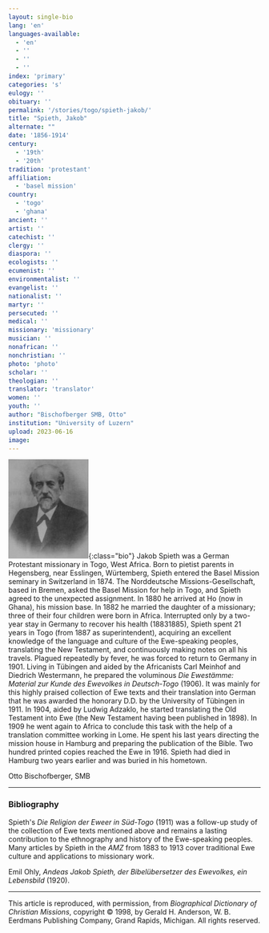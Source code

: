 ```yaml
---
layout: single-bio
lang: 'en'
languages-available:
  - 'en'
  - ''
  - ''
  - ''
index: 'primary'
categories: 's'
eulogy: ''
obituary: ''
permalink: '/stories/togo/spieth-jakob/'
title: "Spieth, Jakob"
alternate: ""
date: '1856-1914'
century:
  - '19th'
  - '20th'
tradition: 'protestant'
affiliation:
  - 'basel mission'
country:
  - 'togo'
  - 'ghana'
ancient: ''
artist: ''
catechist: ''
clergy: ''
diaspora: ''
ecologists: ''
ecumenist: ''
environmentalist: ''
evangelist: ''
nationalist: ''
martyr: ''
persecuted: ''
medical: ''
missionary: 'missionary'
musician: ''
nonafrican: ''
nonchristian: ''
photo: 'photo'
scholar: ''
theologian: ''
translator: 'translator'
women: ''
youth: ''
author: "Bischofberger SMB, Otto"
institution: "University of Luzern"
upload: 2023-06-16
image:
---
```


![Jakob Spieth](\images\bio-pics\togo\spieth-jakob\spieth-jakob.jpg){:class="bio"}
Jakob Spieth was a German Protestant missionary in Togo, West Africa. Born to pietist parents in Hegensberg, near Esslingen, Würtemberg, Spieth entered the Basel Mission seminary in Switzerland in 1874. The Norddeutsche Missions-Gesellschaft, based in Bremen, asked the Basel Mission for help in Togo, and Spieth agreed to the unexpected assignment. In 1880 he arrived at Ho (now in Ghana), his mission base. In 1882 he married the daughter of a missionary; three of their four children were born in Africa. Interrupted only by a two-year stay in Germany to recover his health (18831885), Spieth spent 21 years in Togo (from 1887 as superintendent), acquiring an excellent knowledge of the language and culture of the Ewe-speaking peoples, translating the New Testament, and continuously making notes on all his travels. Plagued repeatedly by fever, he was forced to return to Germany in 1901. Living in Tübingen and aided by the Africanists Carl Meinhof and Diedrich Westermann, he prepared the voluminous *Die Ewestämme: Material zur Kunde des Ewevolkes in Deutsch-Togo* (1906). It was mainly for this highly praised collection of Ewe texts and their translation into German that he was awarded the honorary D.D. by the University of Tübingen in 1911. In 1904, aided by Ludwig Adzaklo, he started translating the Old Testament into Ewe (the New Testament having been published in 1898). In 1909 he went again to Africa to conclude this task with the help of a translation committee working in Lome. He spent his last years directing the mission house in Hamburg and preparing the publication of the Bible. Two hundred printed copies reached the Ewe in 1916. Spieth had died in Hamburg two years earlier and was buried in his hometown.

Otto Bischofberger, SMB

---
### Bibliography
Spieth's *Die Religion der Eweer in Süd-Togo* (1911) was a follow-up study of the collection of Ewe texts mentioned above and remains a lasting contribution to the ethnography and history of the Ewe-speaking peoples. Many articles by Spieth in the *AMZ* from 1883 to 1913 cover traditional Ewe culture and applications to missionary work.

Emil Ohly, *Andeas Jakob Spieth, der Bibelübersetzer des Ewevolkes, ein Lebensbild* (1920).

---

This article is reproduced, with permission, from *Biographical Dictionary of Christian Missions*, copyright © 1998, by Gerald H. Anderson, W. B. Eerdmans Publishing Company, Grand Rapids, Michigan. All rights reserved.
